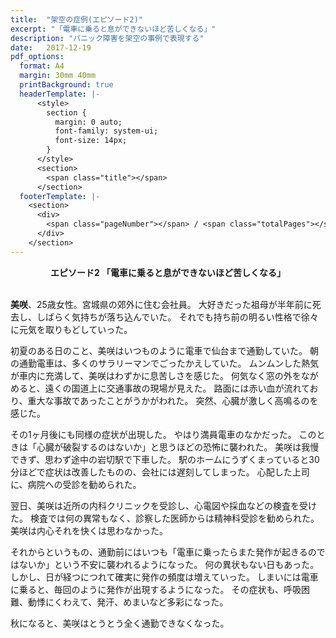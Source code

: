 ```yaml
---
title:  "架空の症例(エピソード2)"
excerpt: "「電車に乗ると息ができないほど苦しくなる」"
description: "パニック障害を架空の事例で表現する"
date:   2017-12-19 
pdf_options:
  format: A4
  margin: 30mm 40mm
  printBackground: true
  headerTemplate: |-
      <style>
        section {
          margin: 0 auto;
          font-family: system-ui;
          font-size: 14px;
        }
      </style>
      <section>
        <span class="title"></span>
      </section>
  footerTemplate: |-
    <section>
      <div>
        <span class="pageNumber"></span> / <span class="totalPages"></span>
      </div>
    </section>
---
```


<div style="text-align: center;">
  <strong>エピソード2 「電車に乗ると息ができないほど苦しくなる」</strong>
</div>

<br/>



**美咲**、25歳女性。宮城県の郊外に住む会社員。
大好きだった祖母が半年前に死去し、しばらく気持ちが落ち込んでいた。
それでも持ち前の明るい性格で徐々に元気を取りもどしていった。

初夏のある日のこと、美咲はいつものように電車で仙台まで通勤していた。
朝の通勤電車は、多くのサラリーマンでごったかえしていた。
ムンムンした熱気が車内に充満して、美咲はわずかに息苦しさを感じた。
何気なく窓の外をながめると、遠くの国道上に交通事故の現場が見えた。
路面には赤い血が流れており、重大な事故であったことがうかがわれた。
突然、心臓が激しく高鳴るのを感じた。

その1ヶ月後にも同様の症状が出現した。
やはり満員電車のなかだった。
このときは「心臓が破裂するのはないか」と思うほどの恐怖に襲われた。
美咲は我慢できず、思わず途中の岩切駅で下車した。
駅のホームにうずくまっていると30分ほどで症状は改善したものの、会社には遅刻してしまった。
心配した上司に、病院への受診を勧められた。

翌日、美咲は近所の内科クリニックを受診し、心電図や採血などの検査を受けた。
検査では何の異常もなく、診察した医師からは精神科受診を勧められた。
美咲は内心それを快くは思わなかった。


それからというもの、通勤前にはいつも「電車に乗ったらまた発作が起きるのではないか」という不安に襲われるようになった。
何の異状もない日もあった。
しかし、日が経つにつれて確実に発作の頻度は増えていった。
しまいには電車に乗ると、毎回のように発作が出現するようになった。
その症状も、呼吸困難、動悸にくわえて、発汗、めまいなど多彩になった。

秋になると、美咲はとうとう全く通勤できなくなった。

